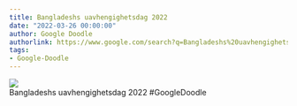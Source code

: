 ```yaml
---
title: Bangladeshs uavhengighetsdag 2022
date: "2022-03-26 00:00:00"
author: Google Doodle
authorlink: https://www.google.com/search?q=Bangladeshs%20uavhengighetsdag%202022
tags:
- Google-Doodle
---
```

<img src="https://www.google.com/logos/doodles/2022/bangladesh-independence-day-2022-6753651837109602-law.gif" referrerpolicy="no-referrer"><br>Bangladeshs uavhengighetsdag 2022 #GoogleDoodle